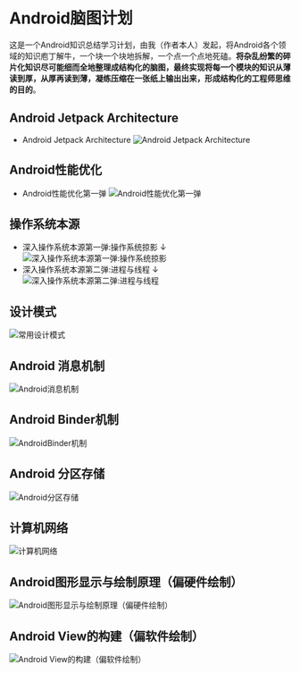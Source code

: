 # Android脑图计划
这是一个Android知识总结学习计划，由我（作者本人）发起，将Android各个领域的知识庖丁解牛，一个块一个块地拆解，一个点一个点地死磕。**将杂乱纷繁的碎片化知识尽可能细而全地整理成结构化的脑图，最终实现将每一个模块的知识从薄读到厚，从厚再读到薄，凝练压缩在一张纸上输出出来，形成结构化的工程师思维的目的**。

## Android Jetpack Architecture

- Android Jetpack Architecture
![Android Jetpack Architecture](https://s2.ax1x.com/2019/03/29/ABnC9A.png)

## Android性能优化

- Android性能优化第一弹
![Android性能优化第一弹](https://s2.ax1x.com/2019/03/29/ABK1TU.png)

## 操作系统本源

- 深入操作系统本源第一弹:操作系统掠影 ↓
![深入操作系统本源第一弹:操作系统掠影](https://s2.ax1x.com/2019/04/01/ArjdsA.png)
- 深入操作系统本源第二弹:进程与线程 ↓
![深入操作系统本源第二弹:进程与线程](https://p.ipic.vip/s9m4oa.png)

## 设计模式

![常用设计模式](https://p.ipic.vip/5gz68z.png)

## Android 消息机制

![Android消息机制](https://p.ipic.vip/zhue4i.png)

## Android Binder机制

![AndroidBinder机制](https://p.ipic.vip/8zolvc.png)

## Android 分区存储

![Android分区存储](https://p.ipic.vip/yrxv99.png)

## 计算机网络

![计算机网络](https://p.ipic.vip/6pjr2o.png)

## Android图形显示与绘制原理（偏硬件绘制）

![Android图形显示与绘制原理（偏硬件绘制）](https://p.ipic.vip/uxs62r.png)

## Android View的构建（偏软件绘制）

![Android View的构建（偏软件绘制）](https://p.ipic.vip/9xt8s7.png)